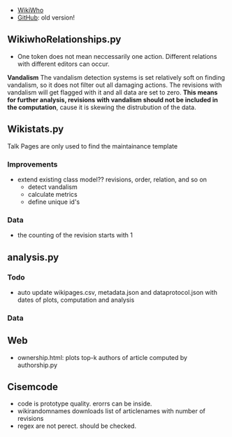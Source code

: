 
- [WikiWho](http://f-squared.org/wikiwho/)
- [GitHub](https://github.com/maribelacosta/wikiwho): old version!

## WikiwhoRelationships.py
- One token does not mean neccessarily one action. Different relations with different editors can occur. 

**Vandalism**
The vandalism detection systems is set relatively soft on finding vandalism, so it does not filter out all damaging actions. The revisions with vandalism will get flagged with it and all data are set to zero. **This means for further analysis, revisions with vandalism should not be included in the computation**, cause it is skewing the distrubution of the data. 

## Wikistats.py
Talk Pages are only used to find the maintainance template

### Improvements
- extend existing class model?? revisions, order, relation, and so on
	- detect vandalism
	- calculate metrics
	- define unique id's

### Data
- the counting of the revision starts with 1

## analysis.py

### Todo
- auto update wikipages.csv, metadata.json and dataprotocol.json with dates of plots, computation and analysis

### Data

## Web
- ownership.html: plots top-k authors of article computed by authorship.py


## Cisemcode
- code is prototype quality. erorrs can be inside.
- wikirandomnames downloads list of articlenames with number of revisions
- regex are not perect. should be checked.


